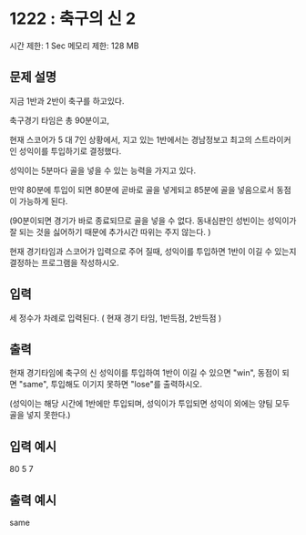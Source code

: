 # 1222 : 축구의 신 2

시간 제한: 1 Sec 메모리 제한: 128 MB

## 문제 설명

지금 1반과 2반이 축구를 하고있다.

축구경기 타임은 총 90분이고,

현재 스코어가 5 대 7인 상황에서, 지고 있는 1반에서는 경남정보고 최고의 스트라이커인 성익이를 투입하기로 결정했다.

성익이는 5분마다 골을 넣을 수 있는 능력을 가지고 있다.

만약 80분에 투입이 되면 80분에 곧바로 골을 넣게되고 85분에 골을 넣음으로서 동점이 가능하게 된다.

(90분이되면 경기가 바로 종료되므로 골을 넣을 수 없다. 동내심판인 성빈이는 성익이가 잘 되는 것을 싫어하기 때문에 추가시간 따위는 주지 않는다. )

현재 경기타임과 스코어가 입력으로 주어 질때, 성익이를 투입하면 1반이 이길 수 있는지 결정하는 프로그램을 작성하시오.

## 입력

세 정수가 차례로 입력된다. ( 현재 경기 타임, 1반득점, 2반득점 )

## 출력

현재 경기타임에 축구의 신 성익이를 투입하여 1반이 이길 수 있으면 "win", 동점이 되면 "same", 투입해도 이기지 못하면 "lose"를 출력하시오.

(성익이는 해당 시간에 1반에만 투입되며, 성익이가 투입되면 성익이 외에는 양팀 모두 골을 넣지 못한다.)

## 입력 예시

80 5 7

## 출력 예시

same
